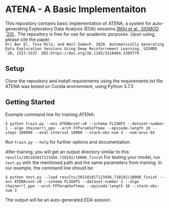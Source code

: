 # ATENA - A Basic Implementaiton
This repository contains basic implementation of ATENA, a system for auto-generating Exploratory Data Analysis (EDA) sessions <a href="https://dl.acm.org/doi/abs/10.1145/3318464.3389779">  [Milo et al., SIGMOD '20] </a>. The repository is free for use for academic purposes. Upon using, please cite the paper:</br>
```Ori Bar El, Tova Milo, and Amit Somech. 2020. Automatically Generating Data Exploration Sessions Using Deep Reinforcement Learning. SIGMOD ’20, 1527–1537. DOI:https://doi.org/10.1145/3318464.3389779```

## Setup
Clone the repository and install requirements using the requirements.txt file.
</br> 
ATENA was tested on Conda environment, using Python 3.7.3

## Getting Started
Example command line for training ATENA:
```
$ python train.py --env ATENAcont-v0 --schema FLIGHTS --dataset-number 1 --algo chainerrl_ppo --arch FFParamSoftmax --episode-length 10 --steps 100000 --eval-interval 10000 --stack-obs-num 3 --num-envs 64
```
Run `train.py --help` for further options and documentation.

After training, you will get an output directory similar to this: `results/20210101T123456.718192/10000_finish`
For testing your model, run `test.py` with the mentioned path and the same parameters from training.
In our example, the command line should be:
```
$ python test.py --load results/20210101T123456.718192/10000_finish --env ATENAcont-v0 --schema FLIGHTS --dataset-number 1 --algo chainerrl_ppo --arch FFParamSoftmax --episode-length 10 --stack-obs-num 3
``` 
The output will be an auto-generated EDA session.

 


